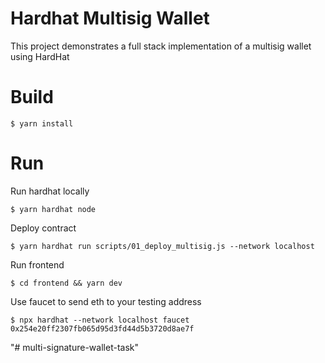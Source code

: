 # Hardhat Multisig Wallet

This project demonstrates a full stack implementation of a multisig wallet using HardHat 

Build
==================

```
$ yarn install
```

Run 
==================
Run hardhat locally
```
$ yarn hardhat node
```

Deploy contract

```
$ yarn hardhat run scripts/01_deploy_multisig.js --network localhost
```

Run frontend

```
$ cd frontend && yarn dev
```

Use faucet to send eth to your testing address
```
$ npx hardhat --network localhost faucet 0x254e20ff2307fb065d95d3fd44d5b3720d8ae7f
```




"# multi-signature-wallet-task" 
